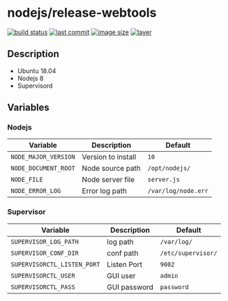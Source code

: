 # nodejs/release-webtools
[![build status](https://drone.fpfis.eu/api/badges/fpfis/nodejs/status.svg?branch=release/8-wt)](https://drone.fpfis.eu/fpfis/nodejs) [![last commit](https://img.shields.io/github/last-commit/fpfis/nodejs/release/8-wt.svg)](https://github.com/fpfis/nodejs/tree/release/8-wt) [![image size](https://img.shields.io/microbadger/image-size/fpfis/nodejs/8-wt.svg)](https://cloud.docker.com/u/fpfis/repository/docker/fpfis/nodejs/tags) [![layer](https://img.shields.io/microbadger/layers/fpfis/nodejs/8-wt.svg)](https://cloud.docker.com/u/fpfis/repository/docker/fpfis/nodejs/tags)

## Description
* Ubuntu 18.04
* Nodejs 8
* Supervisord

## Variables
### Nodejs
| Variable           | Description      |  Default
|--------------------|------------------|---------------------
|`NODE_MAJOR_VERSION`|Version to install|`10`
|`NODE_DOCUMENT_ROOT`|Node source path  |`/opt/nodejs/`
|`NODE_FILE`         |Node server file  |`server.js`
|`NODE_ERROR_LOG`    |Error log path    |`/var/log/node.err`
### Supervisor
| Variable                  | Description|  Default
|---------------------------|------------|------------------
|`SUPERVISOR_LOG_PATH`      |log path    |`/var/log/`
|`SUPERVISOR_CONF_DIR`      |conf path   |`/etc/supervisor/`
|`SUPERVISORCTL_LISTEN_PORT`|Listen Port |`9002`
|`SUPERVISORCTL_USER`       |GUI user    |`admin`
|`SUPERVISORCTL_PASS`       |GUI password|`password`
